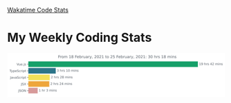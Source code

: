 [Wakatime Code Stats](https://github.com/noopurphalak/noopurphalak/actions/workflows/main.yml/badge.svg)

# My Weekly Coding Stats
<img src="https://github.com/noopurphalak/noopurphalak/blob/main/images/stat.svg"/>
